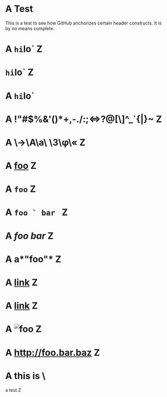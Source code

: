 # A Test
This is a test to see how GitHub anchorizes certain header constructs.  It is
by no means complete.

# A `hi`lo` Z
# `hi`lo` Z
# A `hi`lo`
# A \!\"\#\$\%\&\'\(\)\*\+\,\-\.\/\:\;\<\=\>\?\@\[\\\]\^\_\`\{\|\}\~ Z
# A \→\A\a\ \3\φ\« Z
# A [foo](/bar\* "ti\*tle") Z
# A `foo` Z
# A `` foo ` bar  `` Z
# A *foo bar* Z
# A a*"foo"* Z
# A [link](/uri "title") Z
# A [link](#fragment) Z
# A ![foo](/url "title") Z
# A <http://foo.bar.baz> Z
# A this is \
a test Z


